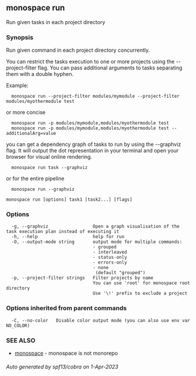 ## monospace run

Run given tasks in each project directory

### Synopsis

Run given command in each project directory concurrently.

You can restrict the tasks execution to one or more projects
using the --project-filter flag.
You can pass additional arguments to tasks separating them with a double hyphen.

Example:
```
  monospace run --project-filter modules/mymodule --project-filter modules/myothermodule test
```
or more concise
```
  monospace run -p modules/mymodule,modules/myothermodule test
  monospace run -p modules/mymodule,modules/myothermodule test -- additionalArg=value
```

you can get a dependency graph of tasks to run by using the --graphviz flag.
It will output the dot representation in your terminal and open your browser
for visual online rendering.

```
  monospace run task --graphviz
```
or for the entire pipeline
```
  monospace run --graphviz
```

```
monospace run [options] task1 [task2...] [flags]
```

### Options

```
  -g, --graphviz                 Open a graph visualisation of the task execution plan instead of executing it
  -h, --help                     help for run
  -O, --output-mode string       output mode for multiple commands:
                                 - grouped
                                 - interleaved
                                 - status-only
                                 - errors-only
                                 - none
                                  (default "grouped")
  -p, --project-filter strings   Filter projects by name
                                 You can use 'root' for monospace root directory
                                 Use '\!' prefix to exclude a project
```

### Options inherited from parent commands

```
  -C, --no-color   Disable color output mode (you can also use env var NO_COLOR)
```

### SEE ALSO

* [monospace](monospace.md)	 - monospace is not monorepo

###### Auto generated by spf13/cobra on 1-Apr-2023
